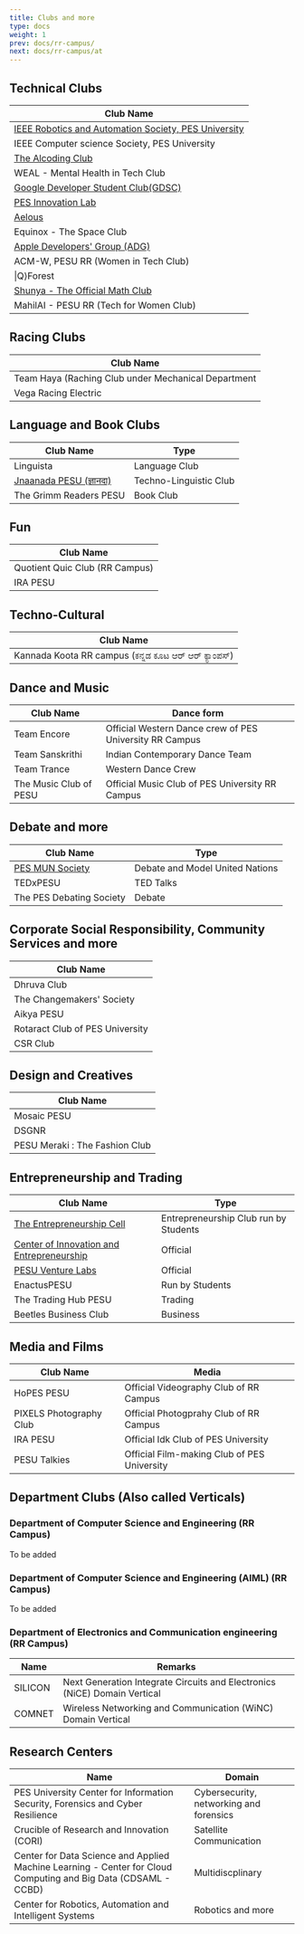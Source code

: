 ```yaml
---
title: Clubs and more
type: docs
weight: 1
prev: docs/rr-campus/
next: docs/rr-campus/at
---
```



## Technical Clubs
| Club Name |
| -------- |
| [IEEE Robotics and Automation Society, PES University](https://ieee-ras-pesu.github.io/website/) |
| IEEE Computer science Society, PES University |
| [The Alcoding Club](https://thealcodingclub.vercel.app) | 
| WEAL - Mental Health in Tech Club |
| [Google Developer Student Club(GDSC)](https://gdsc.community.dev/pes-university-bengaluru-india/) |
| [PES Innovation Lab](https://www.theinnovationlab.in/) |
| [Aelous](https://aeolus.pes.edu) |
| Equinox - The Space Club | 
| [Apple Developers' Group (ADG)](https://adgpesu.wordpress.com) | 
| ACM-W, PESU RR (Women in Tech Club) |
| \|Q⟩Forest | 
| [Shunya -  The Official Math Club](https://shunyapes.vercel.app) | 
| MahilAI - PESU RR (Tech for Women Club) | 

## Racing Clubs 
| Club Name |
| --------- |
| Team Haya (Raching Club under Mechanical Department |
| Vega Racing Electric |

## Language and Book Clubs
| Club Name | Type |
| --------- | ---- |
| Linguista | Language Club | 
| [Jnaanada PESU (ज्ञानदा)](https://jnanada-pesu.vercel.app/)| Techno-Linguistic Club |
| The Grimm Readers PESU | Book Club |

## Fun
| Club Name |
| --------- |
| Quotient Quic Club (RR Campus) |
| IRA PESU |

## Techno-Cultural 
| Club Name |
| --------- |
| Kannada Koota RR campus (ಕನ್ನಡ ಕೂಟ ಆರ್ ಆರ್ ಕ್ಯಾಂಪಸ್) |

## Dance and Music
| Club Name | Dance form |
| --------- | ---------- |
| Team Encore | Official Western Dance crew of PES University RR Campus |
| Team Sanskrithi | Indian Contemporary Dance Team |
| Team Trance | Western Dance Crew |
| The Music Club of PESU | Official Music Club of PES University RR Campus |

## Debate and more
| Club Name | Type |
| --------- | ---- |
| [PES MUN Society](https://pesmunsociety.wixsite.com/home) | Debate and Model United Nations |
| TEDxPESU | TED Talks |
| The PES Debating Society | Debate |

## Corporate Social Responsibility, Community Services and more
| Club Name |
| --------- |
| Dhruva Club |
| The Changemakers' Society | 
| Aikya PESU | 
| Rotaract Club of PES University |
| CSR Club |

## Design and Creatives 
| Club Name |
| --------- |
| Mosaic PESU |
| DSGNR |
| PESU Meraki : The Fashion Club | 

## Entrepreneurship and Trading
| Club Name | Type |
| --------- | ---- |
| [The Entrepreneurship  Cell](https://cie.pes.edu/ecell/) | Entrepreneurship Club run by Students |
| [Center of Innovation and Entrepreneurship](https://cie.pes.edu) | Official |
| [PESU Venture Labs](https://www.pesuventurelabs.com) | Official |
| EnactusPESU | Run by Students |
| The Trading Hub PESU | Trading |
| Beetles Business Club | Business |


## Media and Films 
| Club Name | Media |
| --------- | ----- |
| HoPES PESU | Official Videography Club of RR Campus |
| PIXELS Photography Club | Official Photogprahy Club of RR Campus |
| IRA PESU | Official Idk Club of PES University | 
| PESU Talkies | Official Film-making Club of PES University |

## Department Clubs (Also called Verticals)

### Department of Computer Science and Engineering (RR Campus)
To be added

### Department of Computer Science and Engineering (AIML) (RR Campus)
To be added

### Department of Electronics and Communication engineering (RR Campus)
| Name | Remarks |
| --------- | ----- |
| SILICON | Next Generation Integrate Circuits and Electronics (NiCE) Domain Vertical |
| COMNET | Wireless Networking and Communication (WiNC) Domain Vertical |

## Research Centers 

| Name | Domain |
| ---- | ------ |
| PES University Center for Information Security, Forensics and Cyber Resilience | Cybersecurity, networking and forensics |
| Crucible of Research and Innovation (CORI) | Satellite Communication |
| Center for Data Science and Applied Machine Learning - Center for Cloud Computing and Big Data (CDSAML - CCBD) | Multidiscplinary |
| Center for Robotics, Automation and Intelligent Systems | Robotics and more | 
